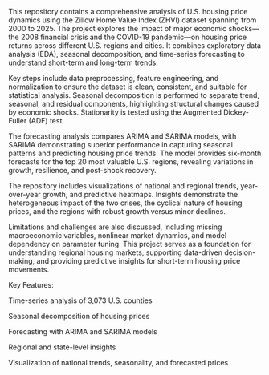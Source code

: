 This repository contains a comprehensive analysis of U.S. housing price dynamics using the Zillow Home Value Index (ZHVI) dataset spanning from 2000 to 2025. The project explores the impact of major economic shocks—the 2008 financial crisis and the COVID-19 pandemic—on housing price returns across different U.S. regions and cities. It combines exploratory data analysis (EDA), seasonal decomposition, and time-series forecasting to understand short-term and long-term trends.

Key steps include data preprocessing, feature engineering, and normalization to ensure the dataset is clean, consistent, and suitable for statistical analysis. Seasonal decomposition is performed to separate trend, seasonal, and residual components, highlighting structural changes caused by economic shocks. Stationarity is tested using the Augmented Dickey-Fuller (ADF) test.

The forecasting analysis compares ARIMA and SARIMA models, with SARIMA demonstrating superior performance in capturing seasonal patterns and predicting housing price trends. The model provides six-month forecasts for the top 20 most valuable U.S. regions, revealing variations in growth, resilience, and post-shock recovery.

The repository includes visualizations of national and regional trends, year-over-year growth, and predictive heatmaps. Insights demonstrate the heterogeneous impact of the two crises, the cyclical nature of housing prices, and the regions with robust growth versus minor declines.

Limitations and challenges are also discussed, including missing macroeconomic variables, nonlinear market dynamics, and model dependency on parameter tuning. This project serves as a foundation for understanding regional housing markets, supporting data-driven decision-making, and providing predictive insights for short-term housing price movements.

Key Features:

Time-series analysis of 3,073 U.S. counties

Seasonal decomposition of housing prices

Forecasting with ARIMA and SARIMA models

Regional and state-level insights

Visualization of national trends, seasonality, and forecasted prices

